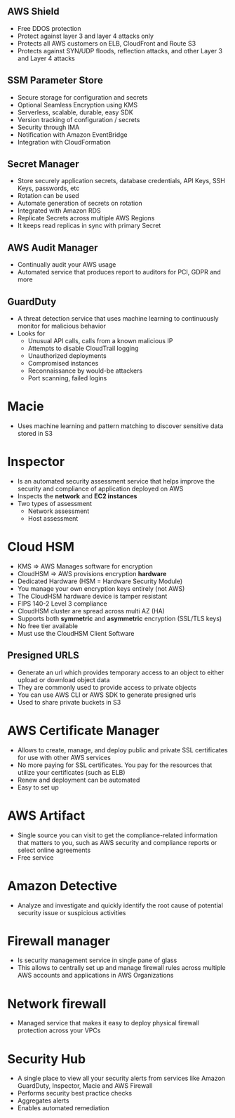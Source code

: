 ## AWS Shield

- Free DDOS protection 
- Protect against layer 3 and layer 4 attacks only 
- Protects all AWS customers on ELB, CloudFront and Route S3
- Protects against SYN/UDP floods, reflection attacks, and other Layer 3 and Layer 4 attacks

## SSM Parameter Store

- Secure storage for configuration and secrets
- Optional Seamless Encryption using KMS
- Serverless, scalable, durable, easy SDK
- Version tracking of configuration / secrets 
- Security through IMA 
- Notification with Amazon EventBridge
- Integration with CloudFormation 

## Secret Manager 

- Store securely application secrets, database credentials, API Keys, SSH Keys, passwords, etc 
- Rotation can be used  
- Automate generation of secrets on rotation
- Integrated with Amazon RDS
- Replicate Secrets across multiple AWS Regions 
- It keeps read replicas in sync with primary Secret

## AWS Audit Manager 

- Continually audit your AWS usage 
- Automated service that produces report to auditors for PCI, GDPR and more

## GuardDuty

- A threat detection service that uses machine learning to continuously monitor for malicious behavior
- Looks for
  - Unusual API calls, calls from a known malicious IP
  - Attempts to disable CloudTrail logging 
  - Unauthorized deployments
  - Compromised instances 
  - Reconnaissance by would-be attackers 
  - Port scanning, failed logins 

# Macie

- Uses machine learning and pattern matching to discover sensitive data stored in S3

# Inspector 

- Is an automated security assessment service that helps improve the security and compliance of application deployed 
  on AWS 
- Inspects the **network** and **EC2 instances**
- Two types of assessment 
  - Network assessment 
  - Host assessment 

# Cloud HSM

- KMS => AWS Manages software for encryption
- CloudHSM => AWS provisions encryption **hardware**
- Dedicated Hardware (HSM = Hardware Security Module)
- You manage your own encryption keys entirely (not AWS)
- The CloudHSM hardware device is tamper resistant
- FIPS 140-2 Level 3 compliance
- CloudHSM cluster are spread across multi AZ (HA)
- Supports both **symmetric** and **asymmetric** encryption (SSL/TLS keys)
- No free tier available
- Must use the CloudHSM Client Software


## Presigned URLS 

- Generate an url which provides temporary access to an object to either upload or download object data
- They are commonly used to provide access to private objects 
- You can use AWS CLI or AWS SDK to generate presigned urls
- Used to share private buckets in S3 

# AWS Certificate Manager

- Allows to create, manage, and deploy public and private SSL certificates for use with other AWS services 
- No more paying for SSL certificates. You pay for the resources that utilize your certificates (such as ELB)
- Renew and deployment can be automated
- Easy to set up 

# AWS Artifact 

- Single source you can visit to get the compliance-related information that matters to you, such as AWS security and 
  compliance reports or select online agreements
- Free service

# Amazon Detective 

- Analyze and investigate and quickly identify the root cause of potential security issue or suspicious activities

# Firewall manager 

- Is security management service in single pane of glass
- This allows to centrally set up and manage firewall rules across multiple AWS accounts and applications in
  AWS Organizations

# Network firewall 

- Managed service that makes it easy to deploy physical firewall protection across your VPCs

# Security Hub 

- A single place to view all your security alerts from services like Amazon GuardDuty, Inspector, Macie 
  and AWS Firewall
- Performs security best practice checks
- Aggregates alerts
- Enables automated remediation
